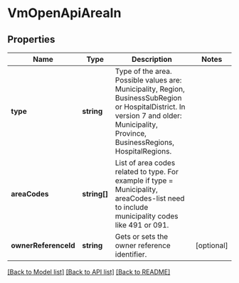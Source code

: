 # VmOpenApiAreaIn

## Properties
Name | Type | Description | Notes
------------ | ------------- | ------------- | -------------
**type** | **string** | Type of the area. Possible values are: Municipality, Region, BusinessSubRegion or HospitalDistrict.  In version 7 and older: Municipality, Province, BusinessRegions, HospitalRegions. | 
**areaCodes** | **string[]** | List of area codes related to type. For example if type &#x3D; Municipality, areaCodes-list need to include municipality codes like 491 or 091. | 
**ownerReferenceId** | **string** | Gets or sets the owner reference identifier. | [optional] 

[[Back to Model list]](../../README.md#documentation-for-models) [[Back to API list]](../../README.md#documentation-for-api-endpoints) [[Back to README]](../../README.md)

